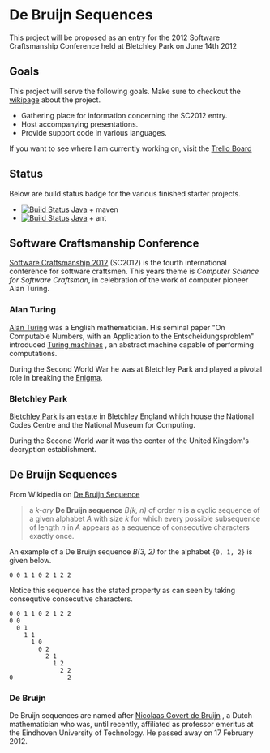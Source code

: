 De Bruijn Sequences
===================

This project will be proposed as an entry for the 2012 Software
Craftsmanship Conference held at Bletchley Park on June 14th 2012

Goals
-----

This project will serve the following goals. Make sure to checkout the
[wikipage](https://github.com/dvberkel/debruijn/wiki "Project wiki pages") about the project.

* Gathering place for information concerning the SC2012 entry.
* Host accompanying presentations.
* Provide support code in various languages.

If you want to see where I am currently working on, visit the
[Trello Board](https://trello.com/board/debruijn/4f4f58f89763e9d6727febff "Trello board for De Bruijn Sequences")

Status
------

Below are build status badge for the various finished starter projects.

* [![Build Status](https://secure.travis-ci.org/dvberkel/debruijn.png?branch=java-maven-finished)](http://travis-ci.org/dvberkel/debruijn) [Java](https://github.com/dvberkel/debruijn/tree/java-maven "Java + Maven starter Project") + maven
* [![Build Status](https://secure.travis-ci.org/dvberkel/debruijn.png?branch=java-ant-finished)](http://travis-ci.org/dvberkel/debruijn) [Java](https://github.com/dvberkel/debruijn/tree/java-ant "Java + Ant starter Project") + ant


Software Craftsmanship Conference
---------------------------------

[Software Craftsmanship 2012](http://www.codemanship.co.uk/softwarecraftsmanship/ "Homepage for SC2012")
(SC2012) is the fourth international conference for software
craftsmen. This years theme is *Computer Science for Software
Craftsman*, in celebration of the work of computer pioneer Alan
Turing.

### Alan Turing

[Alan Turing](http://en.wikipedia.org/wiki/Alan_Turing "Wikipedia on Alan Turing")
was a English mathematician. His seminal paper "On Computable Numbers,
with an Application to the Entscheidungsproblem" introduced
[Turing machines](http://en.wikipedia.org/wiki/Turing_machine "Wikipedia on Turing Machines")
, an abstract machine capable of performing computations.

During the Second World War he was at Bletchley Park and played a
pivotal role in breaking the
[Enigma](http://en.wikipedia.org/wiki/Enigma_machine "Wikipedia on the Enigma").

### Bletchley Park

[Bletchley Park](http://en.wikipedia.org/wiki/Bletchley_Park "Wikipedia on Bletchley Park")
is an estate in Bletchley England which house the National Codes
Centre and the National Museum for Computing.

During the Second World war it was the center of the United Kingdom's
decryption establishment.

De Bruijn Sequences
-------------------

From Wikipedia on [De Bruijn Sequence](http://en.wikipedia.org/wiki/De_Bruijn_sequence "Wikipedia on De Bruijn Sequence")

> a *k-ary* **De Bruijn sequence** *B(k, n)* of order *n* is a cyclic
> sequence of a given alphabet *A* with size *k* for which every possible
> subsequence of length *n* in *A* appears as a sequence of consecutive
> characters exactly once.

An example of a De Bruijn sequence *B(3, 2)* for the alphabet
`{0, 1, 2}` is given below.

    0 0 1 1 0 2 1 2 2

Notice this sequence has the stated property as can seen by taking
consequtive consecutive characters.

    0 0 1 1 0 2 1 2 2
    0 0
      0 1
        1 1
          1 0
            0 2
              2 1
                1 2
                  2 2
    0               2

### De Bruijn

De Bruijn sequences are named after
[Nicolaas Govert de Bruijn](http://en.wikipedia.org/wiki/Nicolaas_Govert_de_Bruijn "Wikipedia on Nicolaas de Bruijn")
, a Dutch mathematician who was, until recently, affiliated as
professor emeritus at the Eindhoven University of Technology. He
passed away on 17 February 2012.

